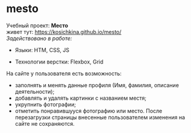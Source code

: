 # mesto 
Учебный проект: **Место**   
живет тут: https://kosichkina.github.io/mesto/   
*Задействовано в работе:* 
+ Языки: HTM, CSS, JS

+ Технологии верстки: Flexbox, Grid

На сайте у пользователя есть возможность: 
- заполнять и менять данные профиля (Имя, фамилия, описание деятельности);
- добавлять и удалять картинки с названием местя;
- укрупнить фотографии; 
- отметить понравившууся фотографию или место.
После перезагрузки страницы внесенные пользователем изменения на сайте не сохраняются.



